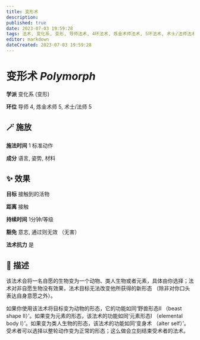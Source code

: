 ```yaml
---
title: 变形术
description: 
published: true
date: 2023-07-03 19:59:28
tags: 法术, 变化系, 变形, 导师法术, 4环法术, 炼金术师法术, 5环法术, 术士/法师法术
editor: markdown
dateCreated: 2023-07-03 19:59:28
---
```


# **变形术** *Polymorph*

**学派** 变化系 (变形) 

**环位** 导师 4, 炼金术师 5, 术士/法师 5

## 🪄 施放

**施法时间** 1 标准动作

**成分** 语言, 姿势, 材料

## ✨ 效果 

**目标** 接触到的活物 

**距离** 接触  

**持续时间** 1分钟/等级 

**豁免** 意志, 通过则无效 （无害）

**法术抗力** 是

## 📖 描述

该法术会将一名自愿的生物变为一个动物、类人生物或者元素，具体由你选择；法术对非自愿生物没有效果，法术目标无法改变他所获得的新形态 （除非对你口头表达自身意愿之外）。

如果你使用该法术将目标变为动物的形态，它的功能如同‘野兽形态II （beast shape II）’。如果变为元素的形态，该法术的功能如同‘元素形态I （elemental body I）’。如果变为类人生物的形态，该法术的功能如同‘变身术 （alter self）’。受术者可以选择以整轮动作变为正常的形态；这么做会立刻结束受术者的法术。
    